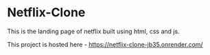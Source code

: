 # Netflix-Clone
This is the landing page of netflix built using html, css and js.

This project is hosted here - https://netflix-clone-jb35.onrender.com/
